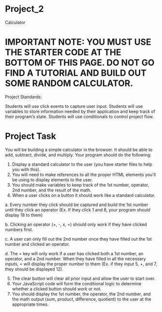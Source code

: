 # Project_2

Calculator
# IMPORTANT NOTE: YOU MUST USE THE STARTER CODE AT THE BOTTOM OF THIS PAGE. DO NOT GO FIND A TUTORIAL AND BUILD OUT SOME RANDOM CALCULATOR.

Project Standards:

  Students will use click events to capture user input.
  Students will use variables to store information needed by their application and keep track of their program’s state.
  Students will use conditionals to control project flow.


# Project Task

You will be building a simple calculator in the browser. It should be able to add, subtract, divide, and multiply. Your program should do the following:

1. Display a standard calculator to the user (you have starter files to help you with this).
2. You will need to make references to all the proper HTML elements you'll be using to display elements to the user.
3. You should make variables to keep track of the 1st number, operator, 2nd number, and the result of the math.
4. When a user clicks on a button it should work like a standard calculator. 

  a. Every number they click should be captured and build the 1st number until they click an operator (Ex. If they click 1 and 8, your program should display 18 to them)
  
  b. Clicking an operator (+, -, x, =) should only work if they have clicked numbers first.
  
  c. A user can only fill out the 2nd number once they have filled out the 1st number and clicked an operator.
  
  d. The = key will only work if a user has clicked both a 1st number, an operator, and a 2nd number. When they have filled in all the necessary inputs, = will display the proper  number to them (Ex. if they input 5, +, and 7, they should be displayed 12).
  
5. The clear button will clear all prior input and allow the user to start over.
6. Your JavaScript code will form the conditional logic to determine whether a clicked button should work or not.
7. You should display the 1st number, the operator, the 2nd number, and the math output (sum, product, difference, quotient) to the user at the appropriate times.
